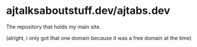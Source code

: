 # ajtalksaboutstuff.dev/ajtabs.dev
The repository that holds my main site.

(alright, i only got that one domain because it was a free domain at the time)

